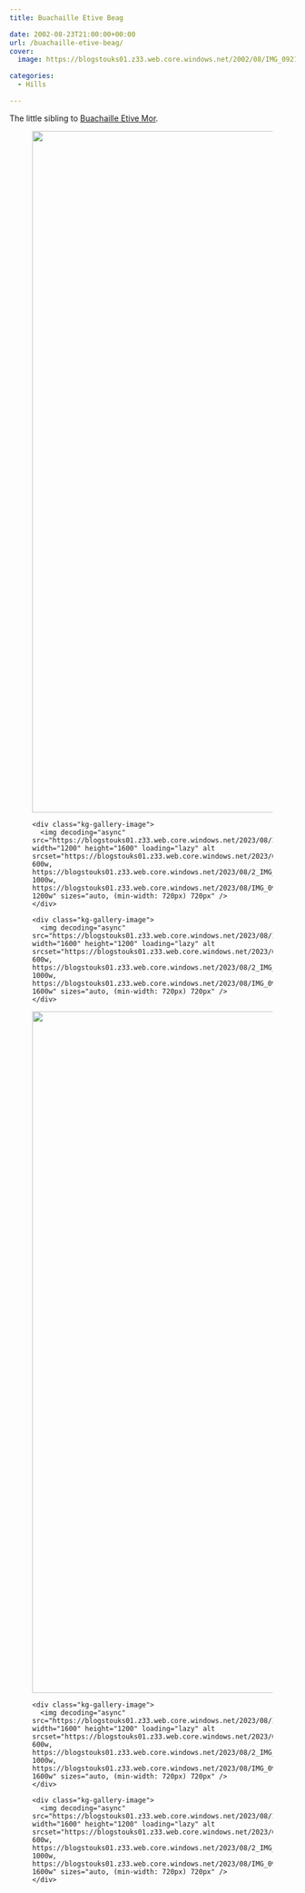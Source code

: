 ```yaml
---
title: Buachaille Etive Beag

date: 2002-08-23T21:00:00+00:00
url: /buachaille-etive-beag/
cover: 
  image: https://blogstouks01.z33.web.core.windows.net/2002/08/IMG_0921-1.jpg

categories:
  - Hills

---
```

The little sibling to [Buachaille Etive Mor][1].<figure class="kg-card kg-gallery-card kg-width-wide"> 

<div class="kg-gallery-container">
  <div class="kg-gallery-row">
    <div class="kg-gallery-image">
      <img decoding="async" src="https://blogstouks01.z33.web.core.windows.net/2023/08/IMG_0923.jpg" width="1600" height="1200" loading="lazy" alt srcset="https://blogstouks01.z33.web.core.windows.net/2023/08/1_IMG_0923.jpg 600w, https://blogstouks01.z33.web.core.windows.net/2023/08/2_IMG_0923.jpg 1000w, https://blogstouks01.z33.web.core.windows.net/2023/08/IMG_0923.jpg 1600w" sizes="auto, (min-width: 720px) 720px" />
    </div>
    
    <div class="kg-gallery-image">
      <img decoding="async" src="https://blogstouks01.z33.web.core.windows.net/2023/08/IMG_0915.jpg" width="1200" height="1600" loading="lazy" alt srcset="https://blogstouks01.z33.web.core.windows.net/2023/08/1_IMG_0915.jpg 600w, https://blogstouks01.z33.web.core.windows.net/2023/08/2_IMG_0915.jpg 1000w, https://blogstouks01.z33.web.core.windows.net/2023/08/IMG_0915.jpg 1200w" sizes="auto, (min-width: 720px) 720px" />
    </div>
    
    <div class="kg-gallery-image">
      <img decoding="async" src="https://blogstouks01.z33.web.core.windows.net/2023/08/IMG_0916.jpg" width="1600" height="1200" loading="lazy" alt srcset="https://blogstouks01.z33.web.core.windows.net/2023/08/1_IMG_0916.jpg 600w, https://blogstouks01.z33.web.core.windows.net/2023/08/2_IMG_0916.jpg 1000w, https://blogstouks01.z33.web.core.windows.net/2023/08/IMG_0916.jpg 1600w" sizes="auto, (min-width: 720px) 720px" />
    </div>
  </div>
  
  <div class="kg-gallery-row">
    <div class="kg-gallery-image">
      <img decoding="async" src="https://blogstouks01.z33.web.core.windows.net/2023/08/IMG_0919.jpg" width="1600" height="1200" loading="lazy" alt srcset="https://blogstouks01.z33.web.core.windows.net/2023/08/1_IMG_0919.jpg 600w, https://blogstouks01.z33.web.core.windows.net/2023/08/2_IMG_0919.jpg 1000w, https://blogstouks01.z33.web.core.windows.net/2023/08/IMG_0919.jpg 1600w" sizes="auto, (min-width: 720px) 720px" />
    </div>
    
    <div class="kg-gallery-image">
      <img decoding="async" src="https://blogstouks01.z33.web.core.windows.net/2023/08/IMG_0921.jpg" width="1600" height="1200" loading="lazy" alt srcset="https://blogstouks01.z33.web.core.windows.net/2023/08/1_IMG_0921.jpg 600w, https://blogstouks01.z33.web.core.windows.net/2023/08/2_IMG_0921.jpg 1000w, https://blogstouks01.z33.web.core.windows.net/2023/08/IMG_0921.jpg 1600w" sizes="auto, (min-width: 720px) 720px" />
    </div>
    
    <div class="kg-gallery-image">
      <img decoding="async" src="https://blogstouks01.z33.web.core.windows.net/2023/08/IMG_0922.jpg" width="1600" height="1200" loading="lazy" alt srcset="https://blogstouks01.z33.web.core.windows.net/2023/08/1_IMG_0922.jpg 600w, https://blogstouks01.z33.web.core.windows.net/2023/08/2_IMG_0922.jpg 1000w, https://blogstouks01.z33.web.core.windows.net/2023/08/IMG_0922.jpg 1600w" sizes="auto, (min-width: 720px) 720px" />
    </div>
  </div>
</div></figure>

 [1]: https://blog.iannelson.uk/buachaille-etive-mor/